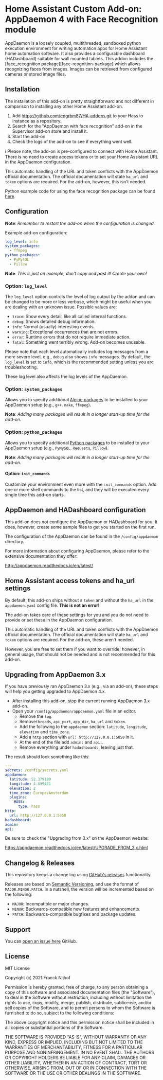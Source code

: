 # Home Assistant Custom Add-on: AppDaemon 4 with Face Recognition module

AppDaemon is a loosely coupled, multithreaded, sandboxed python execution
environment for writing automation apps for Home Assistant home automation
software. It also provides a configurable dashboard (HADashboard) suitable
for wall mounted tablets.
This addon includes the [face_recognition package][face-reognition-package]
which allows recognizing faces from images.
Images can be retrieved from configured cameras or stored image files.

## Installation

The installation of this add-on is pretty straightforward and not different in
comparison to installing any other Home Assistant add-on.

1. Add <https://github.com/engrbm87/HA-addons.git> to your Hass.io instance as a repository.
1. Search for the "AppDaemon with face recognition" add-on in the Supervisor add-on store 
   and install it.
1. Start the add-on
1. Check the logs of the add-on to see if everything went well.

:information_source: Please note, the add-on is pre-configured to connect with
Home Assistant. There is no need to create access tokens or to set your
Home Assistant URL in the AppDaemon configuration.

This automatic handling of the URL and token conflicts with the AppDaemon
official documentation. The official documentation will state `ha_url` and
`token` options are required. For the add-on, however, this isn't needed.

Python example code for using the face recognition package can be found [here][example-code].

## Configuration

**Note**: _Remember to restart the add-on when the configuration is changed._

Example add-on configuration:

```yaml
log_level: info
system_packages:
  - ffmpeg
python_packages:
  - PyMySQL
  - Pillow
```

**Note**: _This is just an example, don't copy and past it! Create your own!_

### Option: `log_level`

The `log_level` option controls the level of log output by the addon and can
be changed to be more or less verbose, which might be useful when you are
dealing with an unknown issue. Possible values are:

- `trace`: Show every detail, like all called internal functions.
- `debug`: Shows detailed debug information.
- `info`: Normal (usually) interesting events.
- `warning`: Exceptional occurrences that are not errors.
- `error`: Runtime errors that do not require immediate action.
- `fatal`: Something went terribly wrong. Add-on becomes unusable.

Please note that each level automatically includes log messages from a
more severe level, e.g., `debug` also shows `info` messages. By default,
the `log_level` is set to `info`, which is the recommended setting unless
you are troubleshooting.

These log level also affects the log levels of the AppDaemon.

### Option: `system_packages`

Allows you to specify additional [Alpine packages][alpine-packages] to be
installed to your AppDaemon setup (e.g., `g++`. `make`, `ffmpeg`).

**Note**: _Adding many packages will result in a longer start-up time
for the add-on._

### Option: `python_packages`

Allows you to specify additional [Python packages][python-packages] to be
installed to your AppDaemon setup (e.g., `PyMySQL`. `Requests`, `Pillow`).

**Note**: _Adding many packages will result in a longer start-up time
for the add-on._

#### Option: `init_commands`

Customize your environment even more with the `init_commands` option.
Add one or more shell commands to the list, and they will be executed every
single time this add-on starts.

## AppDaemon and HADashboard configuration

This add-on does not configure the AppDaemon or HADashboard for you.
It does, however, create some sample files to get you started on the first run.

The configuration of the AppDaemon can be found in the `/config/appdaemon`
directory.

For more information about configuring AppDaemon, please refer to the
extensive documentation they offer:

<http://appdaemon.readthedocs.io/en/latest/>

## Home Assistant access tokens and ha_url settings

By default, this add-on ships without a `token` and without the `ha_url`
in the `appdaemon.yaml` config file. **This is not an error!**

The add-on takes care of these settings for you and you do not need to provide
or set these in the AppDaemon configuration.

This automatic handling of the URL and token conflicts with the AppDaemon
official documentation. The official documentation will state `ha_url` and
`token` options are required. For the add-on, these aren't needed.

However, you are free to set them if you want to override, however, in
general usage, that should not be needed and is not recommended for this add-on.

## Upgrading from AppDaemon 3.x

If you have previously ran AppDaemon 3.x (e.g., via an add-on), these steps
will help you getting upgraded to AppDaemon 4.x.

- After installing this add-on, stop the current running AppDaemon 3.x add-on.
- Open your `/config/appdaemon/appdaemon.yaml` file in an editor.
  - Remove the `log`.
  - Remove`threads`, `api_port`, `app_dir`, `ha_url` and `token`.
  - Add the following to the `appdaemon` section: `latitude`, `longitude`,
    `elevation` and `time_zone`.
  - Add a `http` section with `url: http://127.0.0.1:5050` in it.
  - At the end of the file add `admin:` and `api:`.
  - Remove everything under `hadashboard:`, leaving just that.

The result should look something like this:

```yaml
---
secrets: /config/secrets.yaml
appdaemon:
  latitude: 52.379189
  longitude: 4.899431
  elevation: 2
  time_zone: Europe/Amsterdam
  plugins:
    HASS:
      type: hass
http:
  url: http://127.0.0.1:5050
hadashboard:
admin:
api:
```

Be sure to check the "Upgrading from 3.x" on the AppDaemon website:

<https://appdaemon.readthedocs.io/en/latest/UPGRADE_FROM_3.x.html>

## Changelog & Releases

This repository keeps a change log using [GitHub's releases][releases]
functionality.

Releases are based on [Semantic Versioning][semver], and use the format
of `MAJOR.MINOR.PATCH`. In a nutshell, the version will be incremented
based on the following:

- `MAJOR`: Incompatible or major changes.
- `MINOR`: Backwards-compatible new features and enhancements.
- `PATCH`: Backwards-compatible bugfixes and package updates.

## Support

You can [open an issue here][issue] GitHub.

## License

MIT License

Copyright (c) 2021 Franck Nijhof

Permission is hereby granted, free of charge, to any person obtaining a copy
of this software and associated documentation files (the "Software"), to deal
in the Software without restriction, including without limitation the rights
to use, copy, modify, merge, publish, distribute, sublicense, and/or sell
copies of the Software, and to permit persons to whom the Software is
furnished to do so, subject to the following conditions:

The above copyright notice and this permission notice shall be included in all
copies or substantial portions of the Software.

THE SOFTWARE IS PROVIDED "AS IS", WITHOUT WARRANTY OF ANY KIND, EXPRESS OR
IMPLIED, INCLUDING BUT NOT LIMITED TO THE WARRANTIES OF MERCHANTABILITY,
FITNESS FOR A PARTICULAR PURPOSE AND NONINFRINGEMENT. IN NO EVENT SHALL THE
AUTHORS OR COPYRIGHT HOLDERS BE LIABLE FOR ANY CLAIM, DAMAGES OR OTHER
LIABILITY, WHETHER IN AN ACTION OF CONTRACT, TORT OR OTHERWISE, ARISING FROM,
OUT OF OR IN CONNECTION WITH THE SOFTWARE OR THE USE OR OTHER DEALINGS IN THE
SOFTWARE.

[alpine-packages]: https://pkgs.alpinelinux.org/packages
[contributors]: https://github.com/hassio-addons/addon-appdaemon/graphs/contributors
[example-code]: https://github.com/engrbm87/appdaemon-with-face-recognition/tree/main/examples
[face-recognition-package]: https://github.com/ageitgey/face_recognition
[issue]: https://github.com/engrbm87/appdaemon-with-face-recognition/issues
[python-packages]: https://pypi.org/
[releases]: https://github.com/engrbm87/appdaemon-with-face-recognition/releases
[semver]: http://semver.org/spec/v2.0.0.htm
